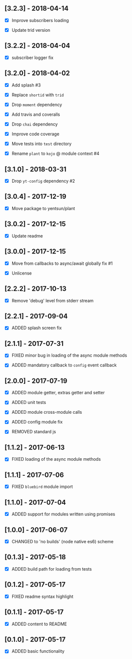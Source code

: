 [3.2.3] - 2018-04-14
--------------------
- [x] Improve subscribers loading
- [x] Update trid version


[3.2.2] - 2018-04-04
--------------------
- [x] subscriber logger fix


[3.2.0] - 2018-04-02
--------------------
- [x] Add splash #3
- [x] Replace `shortid` with `trid`
- [x] Drop `moment` dependency
- [x] Add travis and coveralls
- [x] Drop `chai` dependency
- [x] Improve code coverage
- [x] Move tests into `test` directory
- [x] Rename `plant` to `kojo` @ module context #4


[3.1.0] - 2018-03-31
--------------------
- [x] Drop `yt-config` dependency #2


[3.0.4] - 2017-12-19
-------------------
- [x] Move package to yentsun/plant


[3.0.2] - 2017-12-15
--------------------
- [x] Update readme


[3.0.0] - 2017-12-15
--------------------
- [x] Move from callbacks to async/await globally fix #1
- [x] Unlicense


[2.2.2] - 2017-10-13
--------------------
- [x] Remove 'debug' level from stderr stream


[2.2.1] - 2017-09-04
--------------------
- [x] ADDED splash screen fix


[2.1.1] - 2017-07-31
--------------------
- [x] FIXED minor bug in loading of the async module methods
- [x] ADDED mandatory callback to `config` event callback


[2.0.0] - 2017-07-19
--------------------
- [x] ADDED module getter, extras getter and setter
- [x] ADDED unit tests
- [x] ADDED module cross-module calls
- [x] ADDED config module fix
- [x] REMOVED standard js


[1.1.2] - 2017-06-13
--------------------
- [x] FIXED loading of the async module methods


[1.1.1] - 2017-07-06
--------------------
- [x] FIXED `bluebird` module import


[1.1.0] - 2017-07-04
--------------------
- [x] ADDED support for modules written using promises


[1.0.0] - 2017-06-07
--------------------
- [x] CHANGED to 'no builds' (node native es6) scheme


[0.1.3] - 2017-05-18
--------------------
- [x] ADDED build path for loading from tests


[0.1.2] - 2017-05-17
--------------------
- [x] FIXED readme syntax highlight


[0.1.1] - 2017-05-17
--------------------
- [x] ADDED content to README


[0.1.0] - 2017-05-17
--------------------
- [x] ADDED basic functionality
